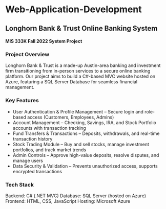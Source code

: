 # Web-Application-Development

## Longhorn Bank & Trust Online Banking System

#### MIS 333K Fall 2022 System Project

### Project Overview
Longhorn Bank & Trust is a made-up Austin-area banking and investment firm transitioning from in-person services to a secure online banking platform. Our project aims to build a C#-based MVC website hosted on Azure, featuring a SQL Server Database for seamless financial management.

### Key Features
- User Authentication & Profile Management – Secure login and role-based access (Customers, Employees, Admins)
- Account Management – Checking, Savings, IRA, and Stock Portfolio accounts with transaction tracking
- Fund Transfers & Transactions – Deposits, withdrawals, and real-time transaction history
- Stock Trading Module – Buy and sell stocks, manage investment portfolios, and track market trends
- Admin Controls – Approve high-value deposits, resolve disputes, and manage users
- Data Security & Validation – Prevents unauthorized access, supports encrypted transactions

### Tech Stack
Backend: C# (.NET MVC)
Database: SQL Server (hosted on Azure)
Frontend: HTML, CSS, JavaScript
Hosting: Microsoft Azure
